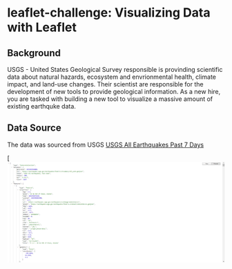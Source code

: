 # leaflet-challenge: Visualizing Data with Leaflet
## Background 
USGS - United States Geological Survey responsible is provinding scientific data about natural hazards, ecosystem and envrionmental health, climate impact, and land-use changes.
Their scientist are responsible for the development of new tools to provide geological information.
As a new hire, you are tasked with building a new tool to visualize a massive amount of existing earthquke data. 
## Data Source
The data was sourced from USGS
[USGS All Earthquakes Past 7 Days](https://earthquake.usgs.gov/earthquakes/feed/v1.0/summary/all_week.geojson)

[![geojson Data Image](https://github.com/cc-christin/leaflet-challenge/blob/main/Images/MyJSON.png)
